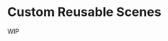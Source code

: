 # Custom Reusable Scenes

WIP

<!-- In the [custom tasks tutorial](./custom_environments.md) and the example [push_cube.py](mani_skill/envs/tasks/pick_cube.py) code you may have noticed that they create a `TableSceneBuilder` object to load the scene's objects and initialize those objects as well as some robots to initial poses. These are classes that inherit the `SceneBuilder` class, which defines a simple few APIs necessary for building and initializing a scene in an task and allow you to easily re-use the scene you make across multiple tasks. It is not absolutely necessary to have to inherit `SceneBuilder` but if used then your custom scene can easily be re-used for existing tasks in ManiSkill that allow randomizing/sampling the scene (e.g. mobile manipulation pick/place/open/close tasks sample random scenes and configurations) -->

<!-- TODO flesh out docs here -->